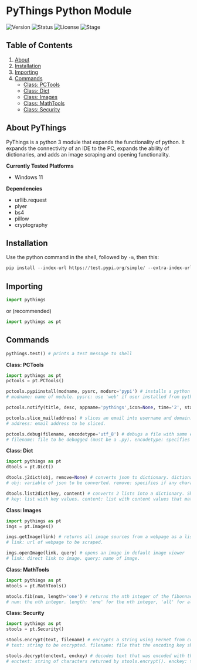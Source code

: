 # PyThings Python Module

![Version](https://img.shields.io/badge/Version-0.4.0-green?style=flat)
![Status](https://img.shields.io/badge/Status-In%20Dev-green?style=flat)
![License](https://img.shields.io/badge/License-MIT-blue?style=flat)
![Stage](https://img.shields.io/badge/Stage-Beta%20Testing-orange?style=flat)

## Table of Contents
1. [About](#about)
2. [Installation](#installation)
3. [Importing](#importing)
4. [Commands](#commands)
   - [Class: PCTools](#pctools)
   - [Class: Dict](#dict)
   - [Class: Images](#imgs)
   - [Class: MathTools](#mtools)
   - [Class: Security](#secure)
<a name='about'></a> 
## About PyThings
PyThings is a python 3 module that expands the functionality of python. It expands the connectivity of an IDE to the PC, expands the ability of dictionaries, and adds an image scraping and opening functionality.

**Currently Tested Platforms**
- Windows 11

**Dependencies**
- urllib.request
- plyer
- bs4
- pillow
- cryptography

<a name='installation'></a>
## Installation
Use the python command in the shell, followed by `-m`, then this:
```python console
pip install --index-url https://test.pypi.org/simple/ --extra-index-url https://pypi.org/simple/ pythings==0.4.4
```

<a name='importing'></a>
## Importing
```python
import pythings
```
or (recommended)
```python
import pythings as pt
```
<a name='commands'></a>
## Commands
```python
pythings.test() # prints a test message to shell
```
<a name='pctools'></a>
**Class: PCTools**
```python
import pythings as pt
pctools = pt.PCTools()

pctools.pypiinstall(modname, pysrc, modsrc='pypi') # installs a python module on the users end, without importing.
# modname: name of module. pysrc: use 'web' if user installed from python.org, or 'app' if user downloaded from store. modsrc: 'pypi' for download from pypi, and 'testpypi' for download from testpypi.

pctools.notify(title, desc, appname='pythings',icon=None, time='2', status=None, toast=False) # popup desc notification. see https://www.geeksforgeeks.org/python-desktop-notifier-using-plyer-module/ for documentation.

pctools.slice_mail(address) # slices an email into username and domain. Outputs a dict formatted like {'username":'pythings', 'domain':'example.com'}.
# address: email address to be sliced.

pctools.debug(filename, encodetype='utf_8') # debugs a file with same errors as the regular shell. Basically for debugging a file on the users device.
# filename: file to be debugged (must be a .py). encodetype: specifies encoding of the file (defaults to UTF 8)
```
<a name='dict'></a>
**Class: Dict**
```python
import pythings as pt
dtools = pt.Dict()

dtools.j2dict(obj, remove=None) # converts json to dictionary. dictionary is named the same as variable json is stored in.
# obj: variable of json to be converted. remove: specifies if any characters should be replaced in dict.

dtools.list2dict(key, content) # converts 2 lists into a dictionary. Shortens code.
# key: list with key values. content: list with content values that match key values.
```
<a name='imgs'></a>
**Class: Images**
```python
import pythings as pt
imgs = pt.Images()

imgs.getImage(link) # returns all image sources from a webpage as a list
# link: url of webpage to be scraped.

imgs.openImage(link, query) # opens an image in default image viewer
# link: direct link to image. query: name of image.
```
<a name='mtools'></a>
**Class: MathTools**
```python
import pythings as pt
mtools = pt.MathTools()

mtools.fib(num, length='one') # returns the nth integer of the fibonnaci sequence.
# num: the nth integer. length: 'one' for the nth integer, 'all' for all fibonnaci numbers up to the nth value.
```
<a name='secure'></a>
**Class: Security**
```python
import pythings as pt
stools = pt.Security()

stools.encrypt(text, filename) # encrypts a string using Fernet from cryptography.fernet. Returns encoded string and saves key to file.
# text: string to be encrypted. filename: file that the encoding key should be saved to (must be a .txt).

stools.decrypt(enctext, enckey) # decodes text that was encoded with the above method. Returns decoded string.
# enctext: string of characters returned by stools.encrypt(). enckey: the key saved to filename by stools.encrypt.
```
